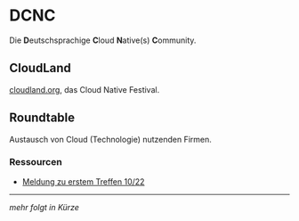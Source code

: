 # DCNC

Die **D**eutschsprachige **C**loud **N**ative(s) **C**ommunity.

## CloudLand

[cloudland.org](https://www.cloudland.org/), das Cloud Native Festival.

## Roundtable

Austausch von Cloud (Technologie) nutzenden Firmen.

### Ressourcen

* [Meldung zu erstem Treffen 10/22](https://www.doag.org/de/home/news/runder-tisch-von-cloud-anwendern/)

---

_mehr folgt in Kürze_
